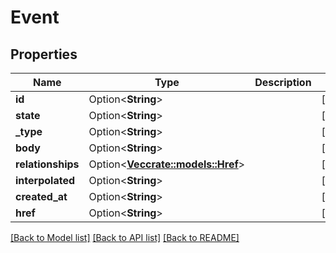 # Event

## Properties

Name | Type | Description | Notes
------------ | ------------- | ------------- | -------------
**id** | Option<**String**> |  | [optional]
**state** | Option<**String**> |  | [optional]
**_type** | Option<**String**> |  | [optional]
**body** | Option<**String**> |  | [optional]
**relationships** | Option<[**Vec<crate::models::Href>**](Href.md)> |  | [optional]
**interpolated** | Option<**String**> |  | [optional]
**created_at** | Option<**String**> |  | [optional]
**href** | Option<**String**> |  | [optional]

[[Back to Model list]](../README.md#documentation-for-models) [[Back to API list]](../README.md#documentation-for-api-endpoints) [[Back to README]](../README.md)


